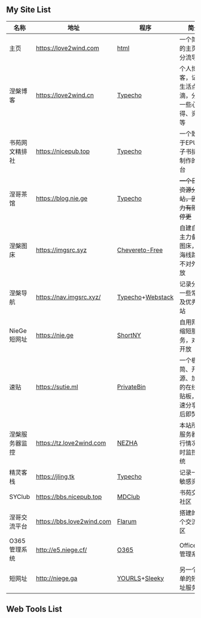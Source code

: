 ## My Site List

| 名称           | 地址                      | 程序                                                         | 简介                                               |
| -------------- | ------------------------- | ------------------------------------------------------------ | -------------------------------------------------- |
| 主页           | https://love2wind.com     | [html](https://github.com/love2wind.github.io)               | 一个简单的主页，分流导航                           |
| 涅槃博客       | https://love2wind.cn      | [Typecho](https://typecho.org)                               | 个人博客，记录生活点滴，分享一些心得、资源等       |
| 书苑网文精排社 | https://nicepub.top       | [Typecho](https://typecho.org)                               | 一个致力于EPUB电子书排版制作的平台                 |
| 涅哥茶馆       | https://blog.nie.ge       | [Typecho](https://typecho.org)                               | ~~一个日常资源分享站，因精力有限已停更~~           |
| 涅槃图床       | https://imgsrc.syz        | [Chevereto-Free](https://github.com/Chevereto/Chevereto-Free) | 自建自用主力备案图床，上海线路，不对外开放         |
| 涅槃导航       | https://nav.imgsrc.xyz/   | [Typecho](https://typecho.org)+[Webstack](https://www.zmki.cn/) | 记录分享一些常用及优秀网站                         |
| NieGe短网址    | https://nie.ge            | [ShortNY](https://github.com/suofiya/url_Shortny)            | 自用网址缩短服务，对外开放                         |
| 速贴           | https://sutie.ml          | [PrivateBin](https://privatebin.info/)                       | 一个极简、开源、加密的在线粘贴板，快速分享阅后即焚 |
| 涅槃服务器监控 | https://tz.love2wind.com  | [NEZHA](https://github.com/naiba/nezha)                      | 本站所有服务器运行情况实时监控系统                 |
| 精灵客栈       | https://jling.tk          | [Typecho](https://typecho.org)                               | 记录一些敏感资源                                   |
| SYClub         | https://bbs.nicepub.top   | [MDClub](https://mdclub.org/)                                | 书苑交流社区                                       |
| 涅哥交流平台   | https://bbs.love2wind.com | [Flarum](https://flarum.org/)                                | 搭建的一个交流社区                                 |
| O365管理系统   | http://e5.niege.cf/       | [O365](https://github.com/vanyouseea/o365)                   | Office365管理系统                                  |
| 短网址         | http://niege.ga           | [YOURLS](http://yourls.org/)+[Sleeky](https://github.com/Flynntes/Sleeky/releases) | 另一个简单的短网址服务                             |

## Web Tools List

